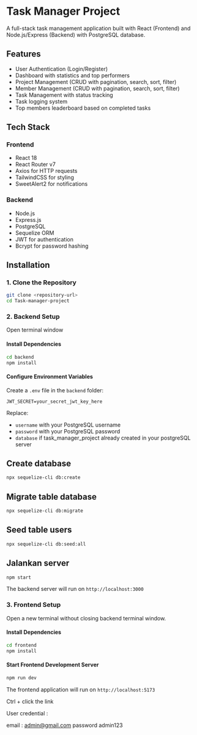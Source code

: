 # Task Manager Project

A full-stack task management application built with React (Frontend) and Node.js/Express (Backend) with PostgreSQL database.

## Features

-  User Authentication (Login/Register)
-  Dashboard with statistics and top performers
-  Project Management (CRUD with pagination, search, sort, filter)
-  Member Management (CRUD with pagination, search, sort, filter)
-  Task Management with status tracking
-  Task logging system
-  Top members leaderboard based on completed tasks

## Tech Stack
### Frontend
- React 18
- React Router v7
- Axios for HTTP requests
- TailwindCSS for styling
- SweetAlert2 for notifications

### Backend
- Node.js
- Express.js
- PostgreSQL
- Sequelize ORM
- JWT for authentication
- Bcrypt for password hashing

## Installation

### 1. Clone the Repository

```bash
git clone <repository-url>
cd Task-manager-project
```

### 2. Backend Setup

Open terminal window 

#### Install Dependencies

```bash
cd backend
npm install
```

#### Configure Environment Variables

Create a `.env` file in the `backend` folder:

```env
JWT_SECRET=your_secret_jwt_key_here
```

Replace:
- `username` with your PostgreSQL username
- `password` with your PostgreSQL password
- `database` if task_manager_project already created in your postgreSQL server


## Create database 

```bash
npx sequelize-cli db:create
```

## Migrate table database 

```bash
npx sequelize-cli db:migrate
```

## Seed table users 

```bash
npx sequelize-cli db:seed:all
```

## Jalankan server
```bash
npm start
```

The backend server will run on `http://localhost:3000`

### 3. Frontend Setup

Open a new terminal without closing backend terminal window.

#### Install Dependencies

```bash
cd frontend
npm install
```

#### Start Frontend Development Server

```bash
npm run dev
```

The frontend application will run on `http://localhost:5173`

Ctrl + click the link

User credential : 

email : admin@gmail.com
password admin123